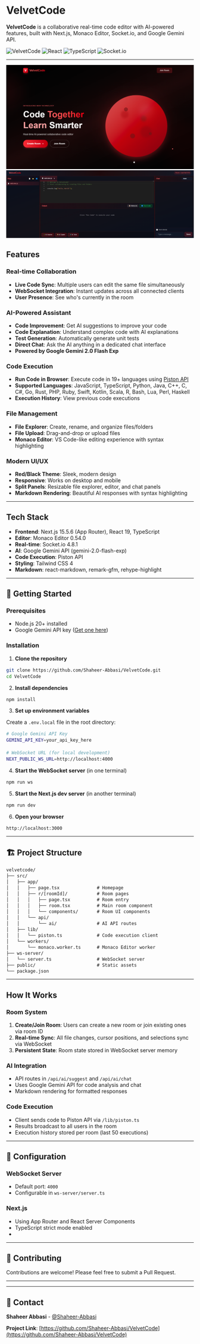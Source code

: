 # VelvetCode

**VelvetCode** is a collaborative real-time code editor with AI-powered features, built with Next.js, Monaco Editor, Socket.io, and Google Gemini API.

![VelvetCode](https://img.shields.io/badge/Next.js-15.5.6-black?style=flat-square&logo=next.js)
![React](https://img.shields.io/badge/React-19.1.0-blue?style=flat-square&logo=react)
![TypeScript](https://img.shields.io/badge/TypeScript-5-blue?style=flat-square&logo=typescript)
![Socket.io](https://img.shields.io/badge/Socket.io-4.8.1-black?style=flat-square&logo=socket.io)

---

![Home Page Picture](velvetcode-frontpage.PNG)
![Chat Room Picture](velvetcode-chatroom.PNG)

## Features

### **Real-time Collaboration**
- **Live Code Sync**: Multiple users can edit the same file simultaneously
- **WebSocket Integration**: Instant updates across all connected clients
- **User Presence**: See who's currently in the room

### **AI-Powered Assistant**
- **Code Improvement**: Get AI suggestions to improve your code
- **Code Explanation**: Understand complex code with AI explanations
- **Test Generation**: Automatically generate unit tests
- **Direct Chat**: Ask the AI anything in a dedicated chat interface
- **Powered by Google Gemini 2.0 Flash Exp**

### **Code Execution**
- **Run Code in Browser**: Execute code in 19+ languages using [Piston API](https://github.com/engineer-man/piston)
- **Supported Languages**: JavaScript, TypeScript, Python, Java, C++, C, C#, Go, Rust, PHP, Ruby, Swift, Kotlin, Scala, R, Bash, Lua, Perl, Haskell
- **Execution History**: View previous code executions

### **File Management**
- **File Explorer**: Create, rename, and organize files/folders
- **File Upload**: Drag-and-drop or upload files
- **Monaco Editor**: VS Code-like editing experience with syntax highlighting

### **Modern UI/UX**
- **Red/Black Theme**: Sleek, modern design
- **Responsive**: Works on desktop and mobile
- **Split Panels**: Resizable file explorer, editor, and chat panels
- **Markdown Rendering**: Beautiful AI responses with syntax highlighting

---

## Tech Stack

- **Frontend**: Next.js 15.5.6 (App Router), React 19, TypeScript
- **Editor**: Monaco Editor 0.54.0
- **Real-time**: Socket.io 4.8.1
- **AI**: Google Gemini API (gemini-2.0-flash-exp)
- **Code Execution**: Piston API
- **Styling**: Tailwind CSS 4
- **Markdown**: react-markdown, remark-gfm, rehype-highlight

---

## 🚀 Getting Started

### Prerequisites
- Node.js 20+ installed
- Google Gemini API key ([Get one here](https://aistudio.google.com/app/apikey))

### Installation

1. **Clone the repository**
```bash
git clone https://github.com/Shaheer-Abbasi/VelvetCode.git
cd VelvetCode
```

2. **Install dependencies**
```bash
npm install
```

3. **Set up environment variables**

Create a `.env.local` file in the root directory:
```bash
# Google Gemini API Key
GEMINI_API_KEY=your_api_key_here

# WebSocket URL (for local development)
NEXT_PUBLIC_WS_URL=http://localhost:4000
```

4. **Start the WebSocket server** (in one terminal)
```bash
npm run ws
```

5. **Start the Next.js dev server** (in another terminal)
```bash
npm run dev
```

6. **Open your browser**
```
http://localhost:3000
```
---

## 🏗️ Project Structure

```
velvetcode/
├── src/
│   ├── app/
│   │   ├── page.tsx              # Homepage
│   │   ├── r/[roomId]/           # Room pages
│   │   │   ├── page.tsx          # Room entry
│   │   │   ├── room.tsx          # Main room component
│   │   │   └── components/       # Room UI components
│   │   └── api/
│   │       └── ai/               # AI API routes
│   ├── lib/
│   │   └── piston.ts             # Code execution client
│   └── workers/
│       └── monaco.worker.ts      # Monaco Editor worker
├── ws-server/
│   └── server.ts                 # WebSocket server
├── public/                       # Static assets
└── package.json
```

---

## How It Works

### Room System
1. **Create/Join Room**: Users can create a new room or join existing ones via room ID
2. **Real-time Sync**: All file changes, cursor positions, and selections sync via WebSocket
3. **Persistent State**: Room state stored in WebSocket server memory

### AI Integration
- API routes in `/api/ai/suggest` and `/api/ai/chat`
- Uses Google Gemini API for code analysis and chat
- Markdown rendering for formatted responses

### Code Execution
- Client sends code to Piston API via `/lib/piston.ts`
- Results broadcast to all users in the room
- Execution history stored per room (last 50 executions)

---

## 🔧 Configuration

### WebSocket Server
- Default port: `4000`
- Configurable in `ws-server/server.ts`

### Next.js
- Using App Router and React Server Components
- TypeScript strict mode enabled
- 
---

## 🤝 Contributing

Contributions are welcome! Please feel free to submit a Pull Request.

---

---

## 📧 Contact

**Shaheer Abbasi** - [@Shaheer-Abbasi](https://github.com/Shaheer-Abbasi)

**Project Link**: [https://github.com/Shaheer-Abbasi/VelvetCode](https://github.com/Shaheer-Abbasi/VelvetCode)
